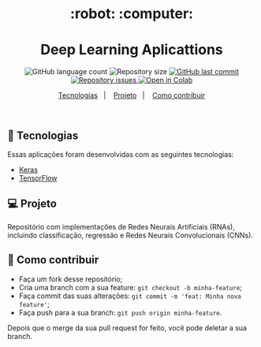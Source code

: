 <h1 align="center">
    :robot: :computer:
</h1>

<h1 align="center">
  Deep Learning Aplicattions
</h1>
<p align="center">
  <img alt="GitHub language count" src="https://img.shields.io/github/languages/count/franklinthony/deep-learning-aplicattions">

  <img alt="Repository size" src="https://img.shields.io/github/repo-size/franklinthony/deep-learning-aplicattions">
  
  <a href="https://github.com/franklinthony/deep-learning-aplicattions/commits/master">
    <img alt="GitHub last commit" src="https://img.shields.io/github/last-commit/franklinthony/deep-learning-aplicattions">
  </a>

  <a href="https://github.com/franklinthony/deep-learning-aplicattions/issues">
    <img alt="Repository issues" src="https://img.shields.io/github/issues/franklinthony/deep-learning-aplicattions">
  </a>
  
  <a href="https://colab.research.google.com/github/googlecolab/colabtools/blob/master/notebooks/colab-github-demo.ipynb">
  <img src="https://colab.research.google.com/assets/colab-badge.svg" alt="Open in Colab"/>
</a>
</p>

<p align="center">
  <a href="#rocket-tecnologias">Tecnologias</a>&nbsp;&nbsp;&nbsp;|&nbsp;&nbsp;&nbsp;
  <a href="#-projeto">Projeto</a>&nbsp;&nbsp;&nbsp;|&nbsp;&nbsp;&nbsp;
  <a href="#-como-contribuir">Como contribuir</a>
</p>

<br>

## :rocket: Tecnologias

Essas aplicações foram desenvolvidas com as seguintes tecnologias:

- [Keras](https://keras.io/)
- [TensorFlow](https://www.tensorflow.org/)

## 💻 Projeto

Repositório com implementações de Redes Neurais Artificiais (RNAs), incluindo classificação, regressão e Redes Neurais Convolucionais (CNNs).

## 🤔 Como contribuir

- Faça um fork desse repositório;
- Cria uma branch com a sua feature: `git checkout -b minha-feature`;
- Faça commit das suas alterações: `git commit -m 'feat: Minha nova feature'`;
- Faça push para a sua branch: `git push origin minha-feature`.

Depois que o merge da sua pull request for feito, você pode deletar a sua branch.

